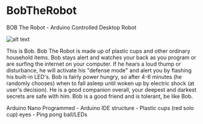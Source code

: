 # BobTheRobot

BOB The Robot - Arduino Controlled Desktop Robot

![alt text](https://raw.github.com/Emiliano-Rodriguez/bob.png)


This is Bob. 
     Bob The Robot is made up of plastic cups and other ordinary household items. Bob stays alert and watches your back as you program or are surfing the internet on your computer. If he hears a loud thump or disturbance,  he will activate his "defense mode" and alert you by flashing his built-in LED's. Bob is fairly power hungry, so after 4-6 minutes (he randomly chooses) when to fall asleep until woken up by electric shock (at user's decision). He is a good companion overall, your deepest and darkest secrets are safe with him. Bob is a good friend and is tolerant, be like Bob. 

Arduino Nano
Programmed - Arduino IDE
structure - Plastic cups (red solo cup)
eyes - Ping pong ball/LEDs
